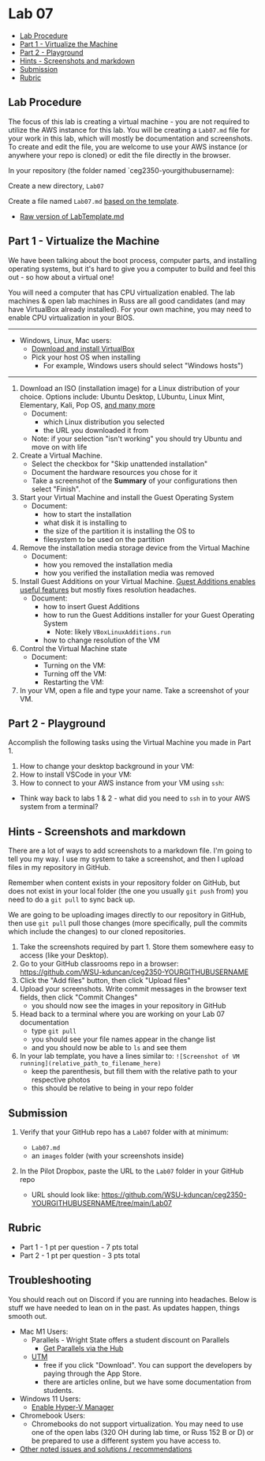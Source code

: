# Lab 07

- [Lab Procedure](#Lab-Procedure)
- [Part 1 - Virtualize the Machine](#Part-1---Virtualize-the-Machine)
- [Part 2 - Playground](#Part-2---Playground)
- [Hints - Screenshots and markdown](#Hints---Screenshots-and-markdown)
- [Submission](#Submission)
- [Rubric](#Rubric)

## Lab Procedure

The focus of this lab is creating a virtual machine - you are not required to utilize the AWS instance for this lab. You will be creating a `Lab07.md` file for your work in this lab, which will mostly be documentation and screenshots. To create and edit the file, you are welcome to use your AWS instance (or anywhere your repo is cloned) or edit the file directly in the browser.

In your repository (the folder named `ceg2350-yourgithubusername):

Create a new directory, `Lab07`

Create a file named `Lab07.md` [based on the template](LabTemplate.md).

- [Raw version of LabTemplate.md](https://raw.githubusercontent.com/pattonsgirl/CEG2350/main/Labs/Lab07/LabTemplate.md)

## Part 1 - Virtualize the Machine

We have been talking about the boot process, computer parts, and installing operating systems, but it's hard to give you a computer to build and feel this out - so how about a virtual one!

You will need a computer that has CPU virtualization enabled. The lab machines & open lab machines in Russ are all good candidates (and may have VirtualBox already installed). For your own machine, you may need to enable CPU virtualization in your BIOS.

---

- Windows, Linux, Mac users:
  - [Download and install VirtualBox](https://www.virtualbox.org/wiki/Downloads)
  - Pick your host OS when installing
    - For example, Windows users should select "Windows hosts")
---

1. Download an ISO (installation image) for a Linux distribution of your choice.  Options include: Ubuntu Desktop, LUbuntu, Linux Mint, Elementary, Kali, Pop OS, [and many more](https://distrowatch.com/)  
   - Document:
      - which Linux distribution you selected
      - the URL you downloaded it from 
   - Note: if your selection "isn't working" you should try Ubuntu and move on with life
2. Create a Virtual Machine.  
    - Select the checkbox for "Skip unattended installation"
    - Document the hardware resources you chose for it
    - Take a screenshot of the **Summary** of your configurations then select "Finish".  
3. Start your Virtual Machine and install the Guest Operating System
    - Document:
      - how to start the installation
      - what disk it is installing to
      - the size of the partition it is installing the OS to
      - filesystem to be used on the partition
4. Remove the installation media storage device from the Virtual Machine 
    - Document:
      - how you removed the installation media
      - how you verified the installation media was removed
5. Install Guest Additions on your Virtual Machine.  [Guest Additions enables useful features](https://www.makeuseof.com/tag/virtualbox-guest-additions-what-they-are-and-how-to-install-them/) but mostly fixes resolution headaches.
    - Document:
      - how to insert Guest Additions
      - how to run the Guest Additions installer for your Guest Operating System
        - Note: likely `VBoxLinuxAdditions.run`
      - how to change resolution of the VM
6. Control the Virtual Machine state
    - Document:
      - Turning on the VM:
      - Turning off the VM:
      - Restarting the VM:
7. In your VM, open a file and type your name.  Take a screenshot of your VM.

## Part 2 - Playground

Accomplish the following tasks using the Virtual Machine you made in Part 1.

1. How to change your desktop background in your VM:
2. How to install VSCode in your VM:
3. How to connect to your AWS instance from your VM using `ssh`:
  - Think way back to labs 1 & 2 - what did you need to `ssh` in to your AWS system from a terminal?

## Hints - Screenshots and markdown

There are a lot of ways to add screenshots to a markdown file. I'm going to tell you my way. I use my system to take a screenshot, and then I upload files in my repository in GitHub.

Remember when content exists in your repository folder on GitHub, but does not exist in your local folder (the one you usually `git push` from) you need to do a `git pull` to sync back up.

We are going to be uploading images directly to our repository in GitHub, then use `git pull` pull those changes (more specifically, pull the commits which include the changes) to our cloned repositories.

1. Take the screenshots required by part 1. Store them somewhere easy to access (like your Desktop).
2. Go to your GitHub classrooms repo in a browser: https://github.com/WSU-kduncan/ceg2350-YOURGITHUBUSERNAME
3. Click the "Add files" button, then click "Upload files"
4. Upload your screenshots. Write commit messages in the browser text fields, then click "Commit Changes"
   - you should now see the images in your repository in GitHub
5. Head back to a terminal where you are working on your Lab 07 documentation
   - type `git pull`
   - you should see your file names appear in the change list
   - and you should now be able to `ls` and see them
6. In your lab template, you have a lines similar to: `![Screenshot of VM running](relative_path_to_filename_here)`
   - keep the parenthesis, but fill them with the relative path to your respective photos
   - this should be relative to being in your repo folder

## Submission

1. Verify that your GitHub repo has a `Lab07` folder with at minimum:

   - `Lab07.md`
   - an `images` folder (with your screenshots inside)

2. In the Pilot Dropbox, paste the URL to the `Lab07` folder in your GitHub repo
   - URL should look like: https://github.com/WSU-kduncan/ceg2350-YOURGITHUBUSERNAME/tree/main/Lab07

## Rubric

- Part 1 - 1 pt per question - 7 pts total
- Part 2 - 1 pt per question - 3 pts total

## Troubleshooting

You should reach out on Discord if you are running into headaches.  Below is stuff we have needed to lean on in the past.  As updates happen, things smooth out.

- Mac M1 Users:
    - Parallels - Wright State offers a student discount on Parallels
      - [Get Parallels via the Hub](https://www.wright.edu/information-technology/software-purchases-for-personal-use)
    - [UTM](https://mac.getutm.app/) 
      - free if you click "Download". You can support the developers by paying through the App Store.
      - there are articles online, but we have some documentation from students.
- Windows 11 Users:
  - [Enable Hyper-V Manager](https://www.groovypost.com/howto/enable-virtualization-in-windows-11/)
- Chromebook Users:
  - Chromebooks do not support virtualization.  You may need to use one of the open labs (320 OH during lab time, or Russ 152 B or D) or be prepared to use a different system you have access to.
- [Other noted issues and solutions / recommendations](https://github.com/pattonsgirl/CEG2350/issues/7)